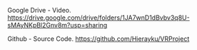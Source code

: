 Google Drive - Video.
https://drive.google.com/drive/folders/1JA7wnD1dBvbv3q8U-sMAyNKpBl2Gnv8m?usp=sharing

Github - Source Code.
https://github.com/Hierayku/VRProject
